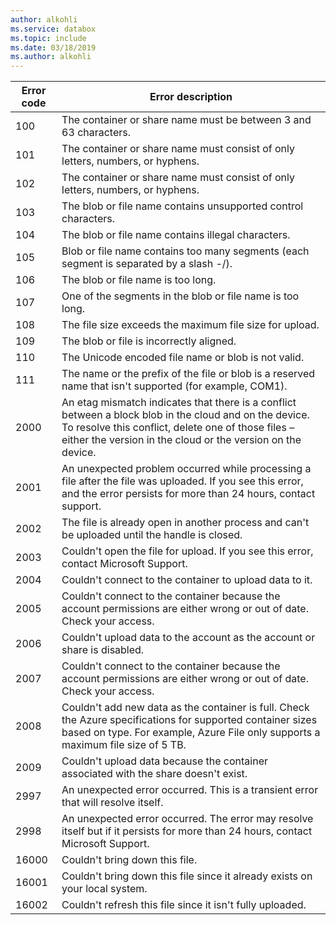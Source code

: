 ```yaml
---
author: alkohli
ms.service: databox  
ms.topic: include
ms.date: 03/18/2019
ms.author: alkohli
---
```


|     Error code     |      Error description     |
|--------------------|--------------------------|
|    100             | The container or share name must be between 3 and 63 characters.|
|    101             | The container or share name must consist of only letters, numbers, or hyphens.|
|    102             | The container or share name must consist of only letters, numbers, or hyphens.|
|    103             | The blob or file name contains unsupported control characters.|
|    104             | The blob or file name contains illegal characters.|
|    105             | Blob or file name contains too many segments (each segment is separated by a slash -/).|
|    106             | The blob or file name is too long.|
|    107             | One of the segments in the blob or file name is too long. |
|    108             | The file size exceeds the maximum file size for upload.    |
|    109             | The blob or file is incorrectly aligned.  |
|    110             | The Unicode encoded file name or blob is not valid.|
|    111             | The name or the prefix of the file or blob is a reserved name that isn't supported (for example, COM1).|
|    2000            | An etag mismatch indicates that there is a conflict between a block blob in the cloud and on the device. To resolve this conflict, delete one of those files – either the version in the cloud or the version on the device.    |
|    2001            | An unexpected problem occurred while processing a file after the file was uploaded.    If you see this error, and the error persists for more than 24 hours, contact support. |
|    2002            | The file is already open in another process and can't be uploaded until the handle is closed.|
|    2003            | Couldn't open the file for upload. If you see this error, contact Microsoft Support.|
|    2004            | Couldn't connect to the container to upload data to it.|
|    2005            | Couldn't connect to the container because the account permissions are either wrong or out of date. Check your access.|
|    2006            | Couldn't upload data to the account as the account or share is disabled.|
|    2007            | Couldn't connect to the container because the account permissions are either wrong or out of date. Check your access.|
|    2008            | Couldn't add new data as the container is full. Check the Azure specifications for supported container sizes based on type. For example, Azure File only supports a maximum file size of 5 TB.|
|    2009            | Couldn't upload data because the container associated with the share doesn't exist.|    
|    2997            | An unexpected error occurred. This is a transient error that will resolve itself.|
|    2998            | An unexpected error occurred. The error may resolve itself but if it persists for more than 24 hours, contact Microsoft Support.|
|    16000           | Couldn't bring down this file.|
|    16001           | Couldn't bring down this file since it already exists on your local system.|
|    16002           |Couldn't refresh this file since it isn't fully uploaded.|

